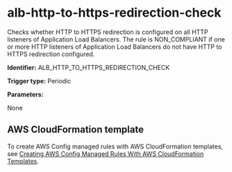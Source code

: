 # alb\-http\-to\-https\-redirection\-check<a name="alb-http-to-https-redirection-check"></a>

Checks whether HTTP to HTTPS redirection is configured on all HTTP listeners of Application Load Balancers\. The rule is NON\_COMPLIANT if one or more HTTP listeners of Application Load Balancers do not have HTTP to HTTPS redirection configured\.

**Identifier:** ALB\_HTTP\_TO\_HTTPS\_REDIRECTION\_CHECK

**Trigger type:** Periodic

**Parameters:**

 None  

## AWS CloudFormation template<a name="w4aac13c29c17c37c13"></a>

To create AWS Config managed rules with AWS CloudFormation templates, see [Creating AWS Config Managed Rules With AWS CloudFormation Templates](aws-config-managed-rules-cloudformation-templates.md)\.